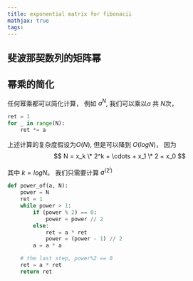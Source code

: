 ```yaml
---
title: exponential matrix for fibonacii
mathjax: true
tags:
---
```


## 斐波那契数列的矩阵幂

## 幂乘的简化
任何幂乘都可以简化计算， 例如 $a^N$, 我们可以乘以$a$ 共 $N$次，
``` python
ret = 1
for _ in range(N):
    ret *= a
```

上述计算的复杂度假设为$O\left(N\right)$, 但是可以降到 $O\left(logN\right)$， 因为
$$ N = x_k \* 2^k + \cdots + x_1 \* 2 + x_0 $$

其中 $k = logN$。 我们只需要计算 $a^\left(2^i\right)$ 

``` python
def power_of(a, N):
    power = N
    ret = 1
    while power > 1:
        if (power % 2) == 0: 
            power = power // 2
        else:
            ret = a * ret
            power = (power - 1) // 2
        a = a * a

    # the last step, power%2 == 0
    ret = a * ret
    return ret
```

